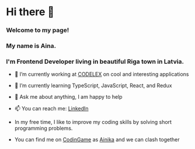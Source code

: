 

# Hi there 👋

### Welcome to my page!

### My name is Aina.
### I'm Frontend Developer living in beautiful Riga town in Latvia.

* 🔭 I’m currently working at [CODELEX](https://www.codelex.io/) on cool and interesting applications
* 🌱 I’m currently learning TypeScript, JavaScript, React, and Redux
* 💬 Ask me about anything, I am happy to help

* 📫 You can reach me: [LinkedIn](www.linkedin.com/in/aina-kostina)
* In my free time, I like to improve my coding skills by solving short programming problems. 
* You can find me on [CodinGame](https://www.codingame.com/home) as [Ainika](https://www.codingame.com/profile/9186e072c8d6cf684ac26e3abfe184949091304) and we can clash together 


